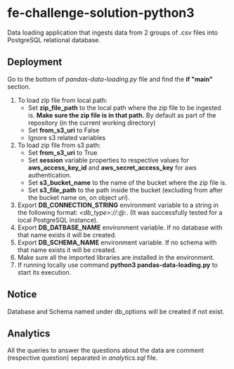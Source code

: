 # fe-challenge-solution-python3
Data loading application that ingests data from 2 groups of .csv files into PostgreSQL relational database.

## Deployment
Go to the bottom of *pandas-data-loading.py* file and find the **if "__main__"** section.
1.  To load zip file from local path:
    *   Set **zip_file_path** to the local path where the zip file to be ingested is. **Make sure the zip file is in that path.** By default as part of the repository (in the current working directory)
    *   Set **from_s3_uri** to False
    *   Ignore s3 related variables
2.  To load zip file from s3 path:
    *   Set **from_s3_uri** to True
    *   Set **session** variable properties to respective values for **aws_access_key_id** and **aws_secret_access_key** for aws authentication.
    *   Set **s3_bucket_name** to the name of the bucket where the zip file is.
    *   Set **s3_file_path** to the path inside the bucket (excluding from after the bucket name on, on object *uri*).
3.  Export **DB_CONNECTION_STRING** environment variable to a string in the following format: *<db_type>://<user>:<password>@<host>:<port>*. (It was successfully tested for a local PostgreSQL instance).
4.  Export **DB_DATBASE_NAME** environment variable. If no database with that name exists it will be created.
5.  Export **DB_SCHEMA_NAME** environment variable. If no schema with that name exists it will be created.
6.  Make sure all the imported libraries are installed in the environment.
7.  If running locally use command **python3 pandas-data-loading.py** to start its execution.

## Notice
Database and Schema named under db_options will be created if not exist.

## Analytics
All the queries to answer the questions about the data are comment (respective question) separated in *analytics.sql* file.